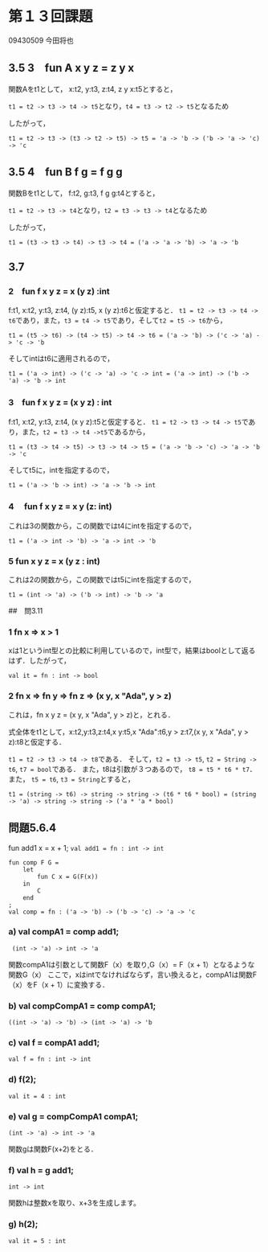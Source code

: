 # 第１３回課題

09430509
今田将也

## 3.5 3　fun A  x  y  z  =  z  y  x

関数Aをt1として，
x:t2, y:t3, z:t4, z y x:t5とすると，

``t1 = t2 -> t3 -> t4 -> t5``となり，``t4 = t3 -> t2 -> t5``となるため

したがって，

```
t1 = t2 -> t3 -> (t3 -> t2 -> t5) -> t5 = 'a -> 'b -> ('b -> 'a -> 'c) -> 'c
```

## 3.5 4　fun B  f  g  =  f  g  g 

関数Bをt1として，
f:t2, g:t3, f g g:t4とすると，

``t1 = t2 -> t3 -> t4``となり，``t2 = t3 -> t3 -> t4``となるため

したがって，

```
t1 = (t3 -> t3 -> t4) -> t3 -> t4 = ('a -> 'a -> 'b) -> 'a -> 'b
```

## 3.7

### 2　fun f  x  y  z  = x (y z) :int

f:t1, x:t2, y:t3, z:t4, (y z):t5, x (y z):t6と仮定すると．
``t1 = t2 -> t3 -> t4 -> t6``であり，また，``t3 = t4 -> t5``であり，そして``t2 = t5 -> t6``から，

```
t1 = (t5 -> t6) -> (t4 -> t5) -> t4 -> t6 = ('a -> 'b) -> ('c -> 'a) -> 'c -> 'b
```

そしてintはt6に適用されるので，

```
t1 = ('a -> int) -> ('c -> 'a) -> 'c -> int = ('a -> int) -> ('b -> 'a) -> 'b -> int
```

### 3　fun f x y z = (x y z) : int

f:t1, x:t2, y:t3, z:t4, (x y z):t5と仮定すると．
``t1 = t2 -> t3 -> t4 -> t5``であり，また，``t2 = t3 -> t4 ->t5``であるから，

```
t1 = (t3 -> t4 -> t5) -> t3 -> t4 -> t5 = ('a -> 'b -> 'c) -> 'a -> 'b -> 'c
```

そしてt5に，intを指定するので，

```
t1 = ('a -> 'b -> int) -> 'a -> 'b -> int
```

### 4　 fun f x y z = x y (z: int)

これは3の関数から，この関数ではt4にintを指定するので，

```
t1 = ('a -> int -> 'b) -> 'a -> int -> 'b
```

### 5 fun x y z = x (y z : int)

これは2の関数から，この関数ではt5にintを指定するので，

```
t1 = (int -> 'a) -> ('b -> int) -> 'b -> 'a
```

##　問3.11

### 1 fn x => x > 1

xは1というint型との比較に利用しているので，int型で，結果はboolとして返るはず．したがって，

```
val it = fn : int -> bool
```

### 2 fn x => fn y => fn z => (x y, x "Ada", y > z)

これは，fn x y z = (x y, x "Ada", y > z)と，とれる．

式全体をt1として，x:t2,y:t3,z:t4,x y:t5,x "Ada":t6,y > z:t7,(x y, x "Ada", y > z):t8と仮定する．

``t1 = t2 -> t3 -> t4 -> t8``である．
そして，``t2 = t3 -> t5``, ``t2 = String -> t6``, ``t7 = bool``である．
また，t8は引数が３つあるので， ``t8 = t5 * t6 * t7``．また， ``t5 = t6``, ``t3 = String``とすると，

```
t1 = (string -> t6) -> string -> string -> (t6 * t6 * bool) = (string -> 'a) -> string -> string -> ('a * 'a * bool)
```

## 問題5.6.4

fun add1 x = x + 1; ``val add1 = fn : int -> int``

```
fun comp F G =
    let
        fun C x = G(F(x))
    in
        C
    end
;
val comp = fn : ('a -> 'b) -> ('b -> 'c) -> 'a -> 'c
```

### a) val compA1 = comp add1;

```
 (int -> 'a) -> int -> 'a
```
関数compA1は引数として関数F（x）を取り,G（x）= F（x + 1）となるような関数G（x）
ここで，xはintでなければならず，言い換えると，compA1は関数F（x）をF（x + 1）に変換する．

### b) val compCompA1 = comp compA1;

```
((int -> 'a) -> 'b) -> (int -> 'a) -> 'b
```


### c) val f = compA1 add1;

```
val f = fn : int -> int
```


### d) f(2);

```
val it = 4 : int
```

### e) val g = compCompA1 compA1;

```
(int -> 'a) -> int -> 'a
```

関数gは関数F(x+2)をとる．

### f) val h = g add1;

```
int -> int
```
関数hは整数xを取り、x+3を生成します。

### g) h(2);

```
val it = 5 : int
```
